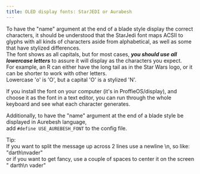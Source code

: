 ```yaml
---
title: OLED display fonts: StarJEDI or Aurabesh
---
```

To have the "name" argument at the end of a blade style display the correct characters, it should be understood that
the StarJedi font maps ACSII to glyphs with all kinds of characters aside from alphabetical, as well as some that have stylized differences.  
The font shows as all capitals, but for most cases, **_you should use all lowercase letters_** to assure it will display as the characters you expect.  
For example, an R can either have the long tail as in the Star Wars logo, or it can be shorter to work with other letters.    
Lowercase 'o' is 'O', but a capital 'O' is a stylized 'N'.  

If you install the font on your computer (it's in ProffieOS/display), and choose it as the font in a text editor, you can run through the whole keyboard and see what each character generates.  

Additionally, to have the "name" argument at the end of a blade style be displayed in Aurebesh language,  
add `#define USE_AUREBESH_FONT` to the config file.

Tip:  
If you want to split the message up across 2 lines use a newline \n, so like:  
"darth\nvader"  
or if you want to get fancy, use a couple of spaces to center it on the screen  
"   darth\n   vader"